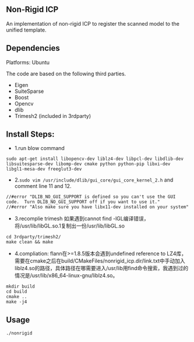 ## Non-Rigid ICP

An implementation of non-rigid ICP to register the scanned model to the unified template.

## Dependencies
Platforms: Ubuntu

The code are based on the following third parties.
- Eigen
- SuiteSparse
- Boost
- Opencv
- dlib
- Trimesh2 (included in 3rdparty)

## Install Steps:
- 1.run blow command
```
sudo apt-get install libopencv-dev liblz4-dev libpcl-dev libdlib-dev libsuitesparse-dev libomp-dev cmake python python-pip libxi-dev libgl1-mesa-dev freeglut3-dev
```

- 2.`sudo vim /usr/include/dlib/gui_core/gui_core_kernel_2.h`  and comment line 11 and 12.<br>
```
//#error "DLIB_NO_GUI_SUPPORT is defined so you can't use the GUI code.  Turn DLIB_NO_GUI_SUPPORT off if you want to use it."
//#error "Also make sure you have libx11-dev installed on your system"
```

- 3.recomplie trimesh
如果遇到cannot find -lGL编译错误，将/usr/lib/libGL.so.1复制出一份/usr/lib/libGL.so
```
cd 3rdparty/trimesh2/
make clean && make
```

- 4.compliation:
flann在>=1.8.5版本会遇到undefined reference to LZ4库，需要在cmake之后在build/CMakeFiles/nonrigid_icp.dir/link.txt中手动加入liblz4.so的路径，具体路径在哪需要进入/usr/lib用find命令搜索，我遇到过的情况是/usr/lib/x86_64-linux-gnu/liblz4.so。
```
mkdir build
cd build
cmake ..
make -j4
```

## Usage
`./nonrigid`

